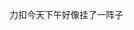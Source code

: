 <!--
 * @Author: LetMeFly
 * @Date: 2025-03-11 19:17:31
 * @LastEditors: LetMeFly.xyz
 * @LastEditTime: 2025-03-11 19:17:32
-->
力扣今天下午好像挂了一阵子